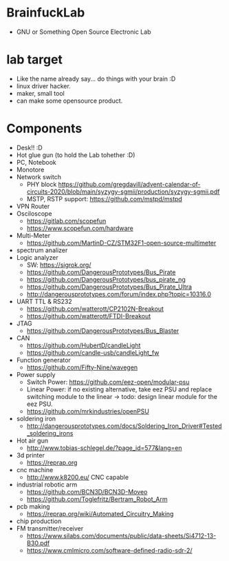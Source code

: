 # BrainfuckLab
* GNU or Something Open Source Electronic Lab

# lab target
* Like the name already say... do things with your brain :D
* linux driver hacker.
* maker, small tool
* can make some opensource product.

# Components
* Desk!! :D
* Hot glue gun (to hold the Lab tohether :D)
* PC, Notebook
* Monotore
* Network switch
    * PHY block https://github.com/gregdavill/advent-calendar-of-circuits-2020/blob/main/syzygy-sgmii/production/syzygy-sgmii.pdf
    * MSTP, RSTP support: https://github.com/mstpd/mstpd
* VPN Router
* Osciloscope
    * https://gitlab.com/scopefun
    * https://www.scopefun.com/hardware
* Multi-Meter
    * https://github.com/MartinD-CZ/STM32F1-open-source-multimeter
* spectrum analizer
* Logic analyzer
    * SW: https://sigrok.org/
    * https://github.com/DangerousPrototypes/Bus_Pirate
    * https://github.com/DangerousPrototypes/bus_pirate_ng
    * https://github.com/DangerousPrototypes/Bus_Pirate_Ultra
    * http://dangerousprototypes.com/forum/index.php?topic=10316.0
* UART TTL & RS232
    * https://github.com/watterott/CP2102N-Breakout
    * https://github.com/watterott/FTDI-Breakout
* JTAG
    * https://github.com/DangerousPrototypes/Bus_Blaster
* CAN
    * https://github.com/HubertD/candleLight
    * https://github.com/candle-usb/candleLight_fw
* Function generator
    * https://github.com/Fifty-Nine/wavegen
* Power supply
    * Switch Power: https://github.com/eez-open/modular-psu
    * Linear Power: if no existing alternative, take eez PSU and replace switching module to the linear -> todo: design linear module for the eez PSU.
    * https://github.com/mrkindustries/openPSU
* soldering iron
    * http://dangerousprototypes.com/docs/Soldering_Iron_Driver#Tested_soldering_irons
* Hot air gun
    * http://www.tobias-schlegel.de/?page_id=577&lang=en
* 3d printer
    * https://reprap.org
* cnc machine
    * http://www.k8200.eu/ CNC capable
* industrial robotic arm
    * https://github.com/BCN3D/BCN3D-Moveo
    * https://github.com/Toglefritz/Bertram_Robot_Arm
* pcb making
    * https://reprap.org/wiki/Automated_Circuitry_Making
* chip production
* FM transmitter/receiver
    * https://www.silabs.com/documents/public/data-sheets/Si4712-13-B30.pdf
    * https://www.cmlmicro.com/software-defined-radio-sdr-2/
